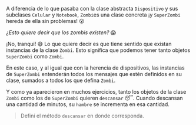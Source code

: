 A diferencia de lo que pasaba con la clase abstracta `Dispositivo` y sus subclases `Celular` y `Notebook`, `Zombi`es una clase concreta ¡y `SuperZombi` hereda de ella sin problemas! :open_mouth:

_¿Esto quiere decir que los zombis existen?_ :scream:

¡No, tranqui! :sweat_smile: Lo que quiere decir es que tiene sentido que existan instancias de la clase `Zombi`. Esto significa que podemos tener tanto objetos `SuperZombi` como `Zombi`.

En este caso, y al igual que con la herencia de dispositivos, las instancias de `SuperZombi` entenderán todos los mensajes que estén definidos en su clase, sumados a todos los que defina `Zombi`.

Y como ya aparecieron en muchos ejercicios, tanto los objetos de la clase `Zombi` como los de `SuperZombi` quieren `descansar` :sleeping:. Cuando descansan una cantidad de minutos, su `hambre` se incrementa en esa cantidad. 

> Definí el método `descansar` en donde corresponda.